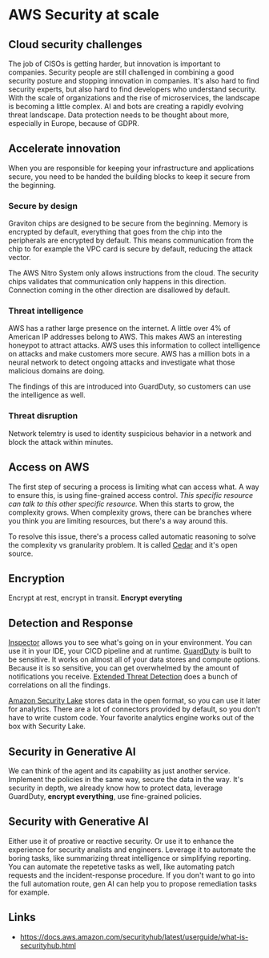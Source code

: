 # AWS Security at scale

## Cloud security challenges

The job of CISOs is getting harder, but innovation is important to companies. Security people are still
challenged in combining a good security posture and stopping innovation in companies. It's also hard to
find security experts, but also hard to find developers who understand security.
With the scale of organizations and the rise of microservices, the landscape is becoming a little
complex. AI and bots are creating a rapidly evolving threat landscape. Data protection needs
to be thought about more, especially in Europe, because of GDPR.

## Accelerate innovation

When you are responsible for keeping your infrastructure and applications secure, you need
to be handed the building blocks to keep it secure from the beginning.

### Secure by design

Graviton chips are designed to be secure from the beginning. Memory is encrypted by default,
everything that goes from the chip into the peripherals are encrypted by default. This means
communication from the chip to for example the VPC card is secure by default, reducing the attack
vector.

The AWS Nitro System only allows instructions from the cloud. The security chips validates that communication
only happens in this direction. Connection coming in the other direction are disallowed by default.

### Threat intelligence

AWS has a rather large presence on the internet. A little over 4% of American IP addresses belong to AWS.
This makes AWS an interesting honeypot to attract attacks. AWS uses this information to collect intelligence
on attacks and make customers more secure. AWS has a million bots in a neural network to detect ongoing
attacks and investigate what those malicious domains are doing.

The findings of this are introduced into GuardDuty, so customers can use the intelligence as well.

### Threat disruption

Network telemtry is used to identity suspicious behavior in a network and block the attack within minutes.

## Access on AWS

The first step of securing a process is limiting what can access what. A way to ensure this, is using
fine-grained access control. _This specific resource can talk to this other specific resource._ When this
starts to grow, the complexity grows. When complexity grows, there can be branches where you think you
are limiting resources, but there's a way around this.

To resolve this issue, there's a process called automatic reasoning to solve the complexity vs granularity
problem. It is called [Cedar](https://aws.amazon.com/about-aws/whats-new/2023/05/cedar-open-source-language-access-control/)
and it's open source.

## Encryption

Encrypt at rest, encrypt in transit. **Encrypt everyting**

## Detection and Response

[Inspector](https://docs.aws.amazon.com/inspector/latest/user/what-is-inspector.html) allows you to see what's going
on in your environment. You can use it in your IDE, your CICD pipeline and at runtime. [GuardDuty](https://docs.aws.amazon.com/guardduty/latest/ug/what-is-guardduty.html) is built to be sensitive. It works on almost all of your data stores and compute options.
Because it is so sensitive, you can get overwhelmed by the amount of notifications you receive. [Extended Threat Detection](https://docs.aws.amazon.com/guardduty/latest/ug/guardduty-extended-threat-detection.html) does a bunch of correlations on all the findings.

[Amazon Security Lake](https://aws.amazon.com/security-lake/) stores data in the open format, so you can use it later for analytics. There
are a lot of connectors provided by default, so you don't have to write custom code. Your favorite analytics engine works out of the box
with Security Lake.

## Security in Generative AI

We can think of the agent and its capability as just another service. Implement the policies in the same way, secure the data in the way.
It's security in depth, we already know how to protect data, leverage GuardDuty, **encrypt everything**, use fine-grained policies.

## Security with Generative AI

Either use it of proative or reactive security. Or use it to enhance the experience for security analists and engineers. Leverage it to automate the boring
tasks, like summarizing threat intelligence or simplifying reporting. You can automate the repetetive tasks as well, like automating
patch requests and the incident-response procedure. If you don't want to go into the full automation route, gen AI can help
you to propose remediation tasks for example.

## Links

- <https://docs.aws.amazon.com/securityhub/latest/userguide/what-is-securityhub.html>
